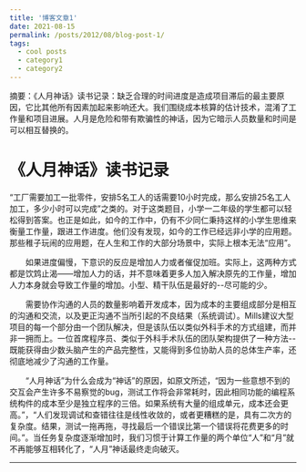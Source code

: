 ```yaml
---
title: '博客文章1'
date: 2021-08-15
permalink: /posts/2012/08/blog-post-1/
tags:
  - cool posts
  - category1
  - category2
---
```


摘要：《人月神话》读书记录：缺乏合理的时间进度是造成项目滞后的最主要原因，它比其他所有因素加起来影响还大。我们围绕成本核算的估计技术，混淆了工作量和项目进展。人月是危险和带有欺骗性的神话，因为它暗示人员数量和时间是可以相互替换的。

《人月神话》读书记录
======
“工厂需要加工一批零件，安排5名工人的话需要10小时完成，那么安排25名工人加工，多少小时可以完成”之类的。对于这类题目，小学一二年级的学生都可以轻松得到答案。也正是如此，如今的工作中，仍有不少同仁秉持这样的小学生思维来衡量工作量，跟进工作进度。他们没有发现，如今的工作已经远非小学的应用题。那些稚子玩闹的应用题，在人生和工作的大部分场景中，实际上根本无法“应用”。

　　如果进度偏慢，下意识的反应是增加人力或者催促加班。实际上，这两种方式都是饮鸩止渴——增加人力的话，并不意味着更多人加入解决原先的工作量，增加人力本身就会导致工作量的增加。小型、精干队伍是最好的--尽可能的少。

　　需要协作沟通的人员的数量影响着开发成本，因为成本的主要组成部分是相互的沟通和交流，以及更正沟通不当所引起的不良结果（系统调试）。Mills建议大型项目的每一个部分由一个团队解决，但是该队伍以类似外科手术的方式组建，而并非一拥而上。一位首席程序员、类似于外科手术队伍的团队架构提供了一种方法--既能获得由少数头脑产生的产品完整性，又能得到多位协助人员的总体生产率，还彻底地减少了沟通的工作量。

　　“人月神话”为什么会成为“神话”的原因，如原文所述，“因为一些意想不到的交互会产生许多不易察觉的bug，测试工作将会非常耗时，因此相同功能的编程系统构件的成本至少是独立程序的三倍。如果系统有大量的组成单元，成本还会更高。”，“人们发现调试和查错往往是线性收敛的，或者更糟糕的是，具有二次方的复杂度。结果，测试一拖再拖，寻找最后一个错误比第一个错误将花费更多的时间。”。当任务复杂度逐渐增加时，我们习惯于计算工作量的两个单位“人”和“月”就不再能够互相转化了，“人月”神话最终走向破灭。

------
